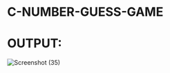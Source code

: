 # C-NUMBER-GUESS-GAME
# OUTPUT:
![Screenshot (35)](https://user-images.githubusercontent.com/91774301/163681302-142e1acd-a06d-474e-9e10-398d78594ec8.png)

